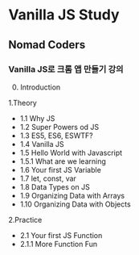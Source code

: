 # Vanilla JS Study
## Nomad Coders
### Vanilla JS로 크롬 앱 만들기 강의

0. Introduction

1.Theory
- 1.1 Why JS
- 1.2 Super Powers od JS
- 1.3 ES5, ES6, ESWTF?
- 1.4 Vanilla JS
- 1.5 Hello World with Javascript
- 1.5.1 What are we learning
- 1.6 Your first JS Variable
- 1.7 let, const, var
- 1.8 Data Types on JS
- 1.9 Organizing Data with Arrays
- 1.10 Organizing Data with Objects

2.Practice
- 2.1 Your first JS Function
- 2.1.1 More Function Fun